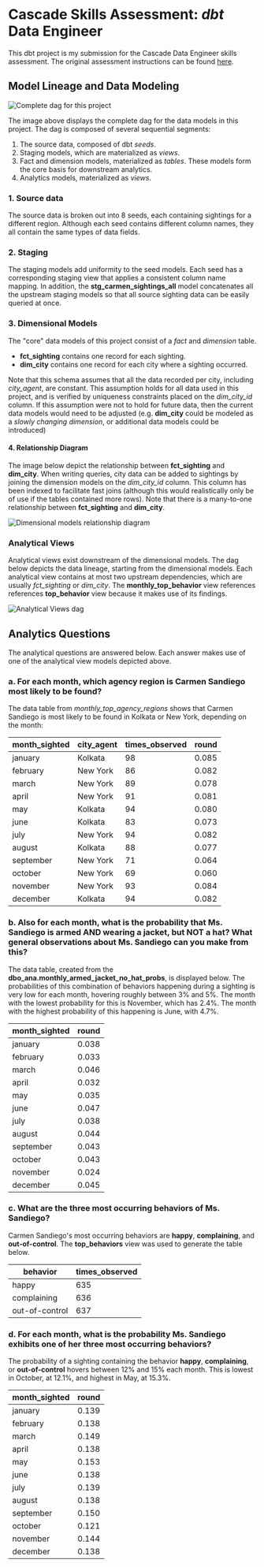# Cascade Skills Assessment: *dbt* Data Engineer

This dbt project is my submission for the Cascade Data Engineer skills assessment. The original assessment instructions can be found [here](https://github.com/cascadedebt/skills-assessment-data-engineer).

## Model Lineage and Data Modeling

![Complete dag for this project](images/dbt-dag-all.png "Overall dag")

The image above displays the complete dag for the data models in this project. The dag is composed of several sequential segments:

1. The source data, composed of dbt *seeds*.
2. Staging models, which are materialized as *views*.
3. Fact and dimension models, materialized as *tables*. These models form the core basis for downstream analytics.
4. Analytics models, materialized as *views*.

### 1. Source data

The source data is broken out into 8 seeds, each containing sightings for a different region. Although each seed contains different column names, they all contain the same types of data fields.

### 2. Staging

The staging models add uniformity to the seed models. Each seed has a corresponding staging view that applies a consistent column name mapping. In addition, the **stg_carmen_sightings_all** model concatenates all the upstream staging models so that all source sighting data can be easily queried at once.

### 3. Dimensional Models

The "core" data models of this project consist of a *fact* and *dimension* table.

- **fct_sighting** contains one record for each sighting.
- **dim_city** contains one record for each city where a sighting occurred.

Note that this schema assumes that all the data recorded per city, including *city_agent*, are constant. This assumption holds  for all data used in this project, and is verified by uniqueness constraints placed on the *dim_city_id* column. If this assumption were not to hold for future data, then the current data models would need to be adjusted (e.g. **dim_city** could be modeled as a *slowly changing dimension*, or additional data models could be introduced)

#### 4. Relationship Diagram

The image below depict the relationship between **fct_sighting** and **dim_city**. When writing queries, city data can be added to sightings by joining the dimension models on the *dim_city_id* column. This column has been indexed to facilitate fast joins (although this would realistically only be of use if the tables contained more rows). Note that there is a many-to-one relationship between **fct_sighting** and **dim_city**.

![Dimensional models relationship diagram](images/entity-diagram.png "Relationship diagram")

### Analytical Views

Analytical views exist downstream of the dimensional models. The dag below depicts the data lineage, starting from the dimensional models. Each analytical view contains at most two upstream dependencies, which are usually *fct_sighting* or *dim_city*. The **monthly_top_behavior** view references references **top_behavior** view because it makes use of its findings.

![Analytical Views dag](images/dbt-dag-analytics.png "Analytical Views dag")

## Analytics Questions

The analytical questions are answered below. Each answer makes use of one of the analytical view models depicted above.

### a. For each month, which agency region is Carmen Sandiego most likely to be found?

The data table from *monthly_top_agency_regions* shows that Carmen Sandiego is most likely to be found in Kolkata or New York, depending on the month:

|month_sighted|city_agent|times_observed|round|
|-------------|----------|--------------|-----|
|january  |Kolkata|98|0.085|
|february |New York|86|0.082|
|march    |New York|89|0.078|
|april    |New York|91|0.081|
|may      |Kolkata|94|0.080|
|june     |Kolkata|83|0.073|
|july     |New York|94|0.082|
|august   |Kolkata|88|0.077|
|september|New York|71|0.064|
|october  |New York|69|0.060|
|november |New York|93|0.084|
|december |Kolkata|94|0.082|

### b. Also for each month, what is the probability that Ms. Sandiego is armed AND wearing a jacket, but NOT a hat? What general observations about Ms. Sandiego can you make from this?

The data table, created from the **dbo_ana.monthly_armed_jacket_no_hat_probs**, is displayed below. The probabilities of this combination of behaviors happening during a sighting is very low for each month, hovering roughly between 3% and 5%. The month with the lowest probability for this is November, which has 2.4%. The month with the highest probability of this happening is June, with 4.7%.

|month_sighted|round|
|-------------|-----|
|january  |0.038|
|february |0.033|
|march    |0.046|
|april    |0.032|
|may      |0.035|
|june     |0.047|
|july     |0.038|
|august   |0.044|
|september|0.043|
|october  |0.043|
|november |0.024|
|december |0.045|


### c. What are the three most occurring behaviors of Ms. Sandiego?

Carmen Sandiego's most occurring behaviors are **happy**, **complaining**, and **out-of-control**. The **top_behaviors** view was used to generate the table below. 

|behavior|times_observed|
|--------|--------------|
|happy|635|
|complaining|636|
|out-of-control|637|

### d. For each month, what is the probability Ms. Sandiego exhibits one of her three most occurring behaviors?

The probability of a sighting containing the behavior **happy**, **complaining**, or **out-of-control** hovers between 12% and 15% each month. This is lowest in October, at 12.1%, and highest in May, at 15.3%.

|month_sighted|round|
|-------------|-----|
|january  |0.139|
|february |0.138|
|march    |0.149|
|april    |0.138|
|may      |0.153|
|june     |0.138|
|july     |0.139|
|august   |0.138|
|september|0.150|
|october  |0.121|
|november |0.144|
|december |0.138|

